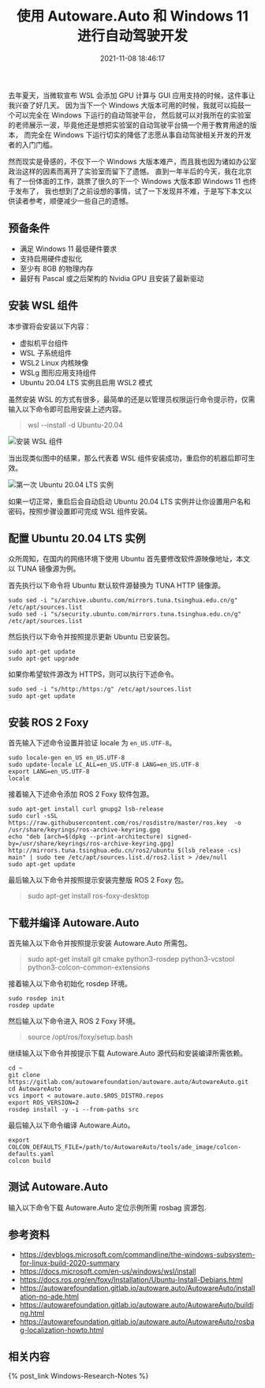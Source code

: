 ﻿---
title: 使用 Autoware.Auto 和 Windows 11 进行自动驾驶开发
date: 2021-11-08 18:46:17
categories:
- [技术, Windows, Windows 研究笔记, WSL2]
tags:
- 技术
- Windows
- Windows 研究笔记
- WSL2
---

去年夏天，当微软宣布 WSL 会添加 GPU 计算与 GUI 应用支持的时候，这件事让我兴奋了好几天。
因为当下一个 Windows 大版本可用的时候，我就可以捣鼓一个可以完全在 Windows 下运行的自动驾驶平台，
然后就可以对我所在的实验室的老师展示一波，毕竟他还是想把实验室的自动驾驶平台搞一个用于教育用途的版本，
而完全在 Windows 下运行切实的降低了志愿从事自动驾驶相关开发的开发者的入门门槛。

然而现实是骨感的，不仅下一个 Windows 大版本难产，而且我也因为诸如办公室政治这样的因素而离开了实验室而留下了遗憾。
直到一年半后的今天，我在北京有了一份体面的工作，跳票了很久的下一个 Windows 大版本即 Windows 11 也终于发布了，
我也想到了之前设想的事情，试了一下发现并不难，于是写下本文以供读者参考，顺便减少一些自己的遗憾。

## 预备条件

- 满足 Windows 11 最低硬件要求
- 支持启用硬件虚拟化
- 至少有 8GB 的物理内存
- 最好有 Pascal 或之后架构的 Nvidia GPU 且安装了最新驱动 

## 安装 WSL 组件

本步骤将会安装以下内容：

- 虚拟机平台组件
- WSL 子系统组件
- WSL2 Linux 内核映像
- WSLg 图形应用支持组件
- Ubuntu 20.04 LTS 实例且启用 WSL2 模式

虽然安装 WSL 的方式有很多，最简单的还是以管理员权限运行命令提示符，仅需输入以下命令即可启用安装上述内容。

> wsl --install -d Ubuntu-20.04

![安装 WSL 组件](InstallWSL.png)

当出现类似图中的结果，那么代表着 WSL 组件安装成功，重启你的机器后即可生效。

![第一次 Ubuntu 20.04 LTS 实例](FirstRunWSL.png)

如果一切正常，重启后会自动启动 Ubuntu 20.04 LTS 实例并让你设置用户名和密码，按照步骤设置即可完成 WSL 组件安装。

## 配置 Ubuntu 20.04 LTS 实例

众所周知，在国内的网络环境下使用 Ubuntu 首先要修改软件源映像地址，本文以 TUNA 镜像源为例。

首先执行以下命令将 Ubuntu 默认软件源替换为 TUNA HTTP 镜像源。

```
sudo sed -i "s/archive.ubuntu.com/mirrors.tuna.tsinghua.edu.cn/g" /etc/apt/sources.list
sudo sed -i "s/security.ubuntu.com/mirrors.tuna.tsinghua.edu.cn/g" /etc/apt/sources.list
```

然后执行以下命令并按照提示更新 Ubuntu 已安装包。

```
sudo apt-get update
sudo apt-get upgrade
```

如果你希望软件源改为 HTTPS，则可以执行下述命令。

```
sudo sed -i "s/http:/https:/g" /etc/apt/sources.list
sudo apt-get update
```

## 安装 ROS 2 Foxy

首先输入下述命令设置并验证 locale 为 `en_US.UTF-8`。

```
sudo locale-gen en_US en_US.UTF-8
sudo update-locale LC_ALL=en_US.UTF-8 LANG=en_US.UTF-8
export LANG=en_US.UTF-8
locale
```

接着输入下述命令添加 ROS 2 Foxy 软件包源。

```
sudo apt-get install curl gnupg2 lsb-release
sudo curl -sSL https://raw.githubusercontent.com/ros/rosdistro/master/ros.key  -o /usr/share/keyrings/ros-archive-keyring.gpg
echo "deb [arch=$(dpkg --print-architecture) signed-by=/usr/share/keyrings/ros-archive-keyring.gpg] http://mirrors.tuna.tsinghua.edu.cn/ros2/ubuntu $(lsb_release -cs) main" | sudo tee /etc/apt/sources.list.d/ros2.list > /dev/null
sudo apt-get update
```

最后输入以下命令并按照提示安装完整版 ROS 2 Foxy 包。

> sudo apt-get install ros-foxy-desktop

## 下载并编译 Autoware.Auto

首先输入以下命令并按照提示安装 Autoware.Auto 所需包。

> sudo apt-get install git cmake python3-rosdep python3-vcstool python3-colcon-common-extensions 

接着输入以下命令初始化 rosdep 环境。

```
sudo rosdep init
rosdep update
```

然后输入以下命令进入 ROS 2 Foxy 环境。

> source /opt/ros/foxy/setup.bash

继续输入以下命令并按提示下载 Autoware.Auto 源代码和安装编译所需依赖。

```
cd ~
git clone https://gitlab.com/autowarefoundation/autoware.auto/AutowareAuto.git
cd AutowareAuto
vcs import < autoware.auto.$ROS_DISTRO.repos
export ROS_VERSION=2
rosdep install -y -i --from-paths src
```

最后输入以下命令编译 Autoware.Auto。

```
export COLCON_DEFAULTS_FILE=/path/to/AutowareAuto/tools/ade_image/colcon-defaults.yaml
colcon build
```

## 测试 Autoware.Auto

输入以下命令下载 Autoware.Auto 定位示例所需 rosbag 资源包.




## 参考资料

- https://devblogs.microsoft.com/commandline/the-windows-subsystem-for-linux-build-2020-summary
- https://docs.microsoft.com/en-us/windows/wsl/install
- https://docs.ros.org/en/foxy/Installation/Ubuntu-Install-Debians.html
- https://autowarefoundation.gitlab.io/autoware.auto/AutowareAuto/installation-no-ade.html
- https://autowarefoundation.gitlab.io/autoware.auto/AutowareAuto/building.html
- https://autowarefoundation.gitlab.io/autoware.auto/AutowareAuto/rosbag-localization-howto.html


## 相关内容

{% post_link Windows-Research-Notes %}
